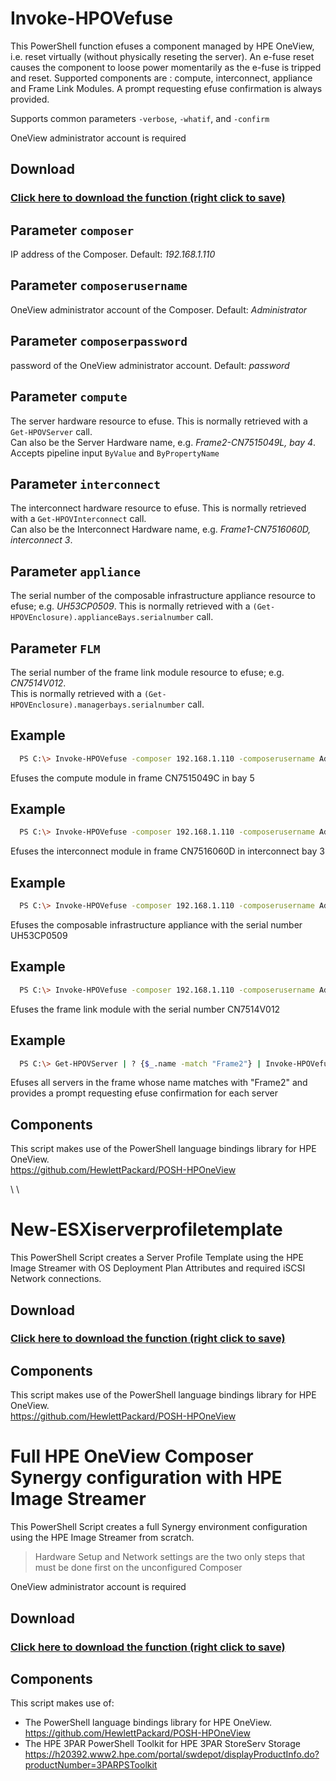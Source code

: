 # Invoke-HPOVefuse
  This PowerShell function efuses a component managed by HPE OneView, i.e. reset virtually (without physically reseting the server).
   An e-fuse reset causes the component to loose power momentarily as the e-fuse is tripped and reset.
   Supported components are : compute, interconnect, appliance and Frame Link Modules.
   A prompt requesting efuse confirmation is always provided.
 
   Supports common parameters `-verbose`, `-whatif`, and `-confirm` 
   
   OneView administrator account is required 

## Download

### [Click here to download the function (right click to save)](https://github.com/jullienl/OneView-demos/blob/master/Powershell/OneView/Invoke-HPOVeFuse.ps1)

## Parameter `composer`
  IP address of the Composer. Default: *192.168.1.110*
  
## Parameter `composerusername`
  OneView administrator account of the Composer. Default: *Administrator*
  
## Parameter `composerpassword`
  password of the OneView administrator account. Default: *password*
  
## Parameter `compute`
  The server hardware resource to efuse. This is normally retrieved with a `Get-HPOVServer` call.   
  Can also be the Server Hardware name, e.g. *Frame2-CN7515049L, bay 4*.   
  Accepts pipeline input `ByValue` and `ByPropertyName` 
  
## Parameter `interconnect`
  The interconnect hardware resource to efuse. This is normally retrieved with a `Get-HPOVInterconnect` call.   
  Can also be the Interconnect Hardware name, e.g. *Frame1-CN7516060D, interconnect 3*.
  
## Parameter `appliance`
  The serial number of the composable infrastructure appliance resource to efuse; e.g. *UH53CP0509*.
  This is normally retrieved with a `(Get-HPOVEnclosure).applianceBays.serialnumber` call.  
  
## Parameter `FLM`
  The serial number of the frame link module resource to efuse; e.g. *CN7514V012*.   
  This is normally retrieved with a `(Get-HPOVEnclosure).managerbays.serialnumber` call.
  
## Example
```sh
  PS C:\> Invoke-HPOVefuse -composer 192.168.1.110 -composerusername Administrator -composerpassword password -compute "CN7515049C, bay 5" 
```  
Efuses the compute module in frame CN7515049C in bay 5 
  
## Example
```sh
  PS C:\> Invoke-HPOVefuse -composer 192.168.1.110 -composerusername Administrator -composerpassword password -interconnect "CN7516060D, interconnect 3"
```  
  Efuses the interconnect module in frame CN7516060D in interconnect bay 3 
  
## Example
```sh
  PS C:\> Invoke-HPOVefuse -composer 192.168.1.110 -composerusername Administrator -composerpassword password -appliance "UH53CP0509"
```  
  Efuses the composable infrastructure appliance with the serial number UH53CP0509
  
## Example
```sh
  PS C:\> Invoke-HPOVefuse -composer 192.168.1.110 -composerusername Administrator -composerpassword password -FLM "CN7514V012"
```  
  Efuses the frame link module with the serial number CN7514V012

## Example
```sh
  PS C:\> Get-HPOVServer | ? {$_.name -match "Frame2"} | Invoke-HPOVefuse
```
Efuses all servers in the frame whose name matches with "Frame2" and provides a prompt requesting efuse confirmation for each server
  
## Components
  This script makes use of the PowerShell language bindings library for HPE OneView.   
  https://github.com/HewlettPackard/POSH-HPOneView

\\
\\
# New-ESXiserverprofiletemplate
  This PowerShell Script creates a Server Profile Template using the HPE Image Streamer with OS Deployment Plan Attributes and required iSCSI Network connections.
 
## Download

### [Click here to download the function (right click to save)](https://github.com/jullienl/OneView-demos/blob/master/Powershell/OneView/New-ESXiserverprofiletemplate.ps1)

## Components
  This script makes use of the PowerShell language bindings library for HPE OneView.   
  https://github.com/HewlettPackard/POSH-HPOneView
  
  
    
# Full HPE OneView Composer Synergy configuration with HPE Image Streamer

This PowerShell Script creates a full Synergy environment configuration using the HPE Image Streamer from scratch.
 
> Hardware Setup and Network settings are the two only steps that must be done first on the unconfigured Composer
  
OneView administrator account is required 

## Download

### [Click here to download the function (right click to save)](https://github.com/jullienl/OneView-demos/blob/master/Powershell/OneView/full_composer_configuration_with_Image_Streamer.ps1)

## Components
This script makes use of:
- The PowerShell language bindings library for HPE OneView.   
https://github.com/HewlettPackard/POSH-HPOneView
- The HPE 3PAR PowerShell Toolkit for HPE 3PAR StoreServ Storage
https://h20392.www2.hpe.com/portal/swdepot/displayProductInfo.do?productNumber=3PARPSToolkit 
  
